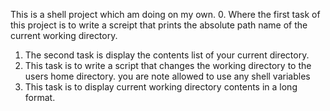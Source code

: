 This is a shell project which am doing on my own.
0. Where the first task of this project is to write a screipt that prints the absolute path name of the current working directory.
1. The second task is display the contents list of your current directory.
2. This task is to write a script that changes the working directory to the users home directory. you are note allowed to use any shell variables
3. This task is to display current working directory contents in a long format.
 
